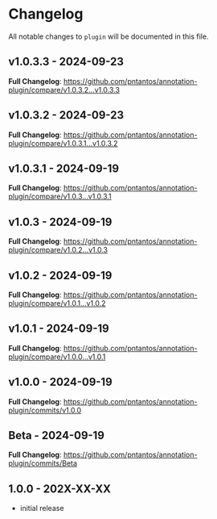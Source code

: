 # Changelog

All notable changes to `plugin` will be documented in this file.

## v1.0.3.3 - 2024-09-23

**Full Changelog**: https://github.com/pntantos/annotation-plugin/compare/v1.0.3.2...v1.0.3.3

## v1.0.3.2 - 2024-09-23

**Full Changelog**: https://github.com/pntantos/annotation-plugin/compare/v1.0.3.1...v1.0.3.2

## v1.0.3.1 - 2024-09-19

**Full Changelog**: https://github.com/pntantos/annotation-plugin/compare/v1.0.3...v1.0.3.1

## v1.0.3 - 2024-09-19

**Full Changelog**: https://github.com/pntantos/annotation-plugin/compare/v1.0.2...v1.0.3

## v1.0.2 - 2024-09-19

**Full Changelog**: https://github.com/pntantos/annotation-plugin/compare/v1.0.1...v1.0.2

## v1.0.1 - 2024-09-19

**Full Changelog**: https://github.com/pntantos/annotation-plugin/compare/v1.0.0...v1.0.1

## v1.0.0 - 2024-09-19

**Full Changelog**: https://github.com/pntantos/annotation-plugin/commits/v1.0.0

## Beta - 2024-09-19

**Full Changelog**: https://github.com/pntantos/annotation-plugin/commits/Beta

## 1.0.0 - 202X-XX-XX

- initial release
